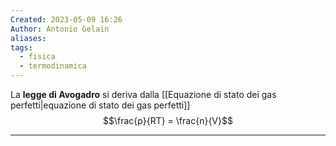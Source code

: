 ```yaml
---
Created: 2023-05-09 16:26
Author: Antonio Gelain
aliases: 
tags:
  - fisica
  - termodinamica
---
```


La **legge di Avogadro** si deriva dalla [[Equazione di stato dei gas perfetti|equazione di stato dei gas perfetti]]
$$\frac{p}{RT} = \frac{n}{V}$$

---

